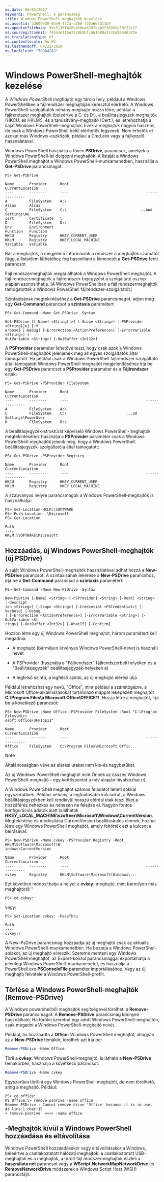 ```yaml
---
ms.date: 06/05/2017
keywords: PowerShell, a parancsmag
title: Windows PowerShell-meghajtók kezelése
ms.assetid: bd809e38-8de9-437a-a250-f30a667d11b4
ms.openlocfilehash: 9ac5136fb28b450ea6397cab2f36082c50f22e1f
ms.sourcegitcommit: f4bd4e116e22c8b5bfcb61680a7c42e58b4da93e
ms.translationtype: HT
ms.contentlocale: hu-HU
ms.lasthandoff: 04/22/2019
ms.locfileid: "59984269"
---
```

# <a name="managing-windows-powershell-drives"></a>Windows PowerShell-meghajtók kezelése

A *Windows PowerShell meghajtót* egy tároló hely, például a Windows PowerShellben a fájlrendszer meghajtóján keresztül elérhető. A Windows PowerShell-szolgáltatók néhány meghajtó hozza létre, például a fájlrendszer meghajtók (beleértve a C: és D:), a beállításjegyzék meghajtók (HKCU: és HKLM:), és a tanúsítvány-meghajtó (Cert:), és létrehozhatja a saját Windows PowerShell-meghajtók. Ezek a meghajtók nagyon hasznos, de csak a Windows PowerShell belül elérhetők legyenek. Nem érhetők el azokat más Windows-eszközök, például a Cmd.exe vagy a fájlkezelő használatával.

Windows PowerShell használja a főnév **PSDrive**, parancsok, amelyek a Windows PowerShell-lel dolgozni meghajtók. A listáját a Windows PowerShell meghajtót a Windows PowerShell-munkamenetben, használja a **Get-PSDrive** parancsmagot.

```
PS> Get-PSDrive

Name       Provider      Root                                   CurrentLocation
----       --------      ----                                   ---------------
A          FileSystem    A:\
Alias      Alias
C          FileSystem    C:\                                 ...And Settings\me
cert       Certificate   \
D          FileSystem    D:\
Env        Environment
Function   Function
HKCU       Registry      HKEY_CURRENT_USER
HKLM       Registry      HKEY_LOCAL_MACHINE
Variable   Variable
```

Bár a meghajtók, a megjelenő információk a rendszer a meghajtók számától függ, a listaelem láthatóhoz fog hasonlítani a kimenetét a **Get-PSDrive** fenti parancsot.

Fájl rendszermeghajtók megtalálhatók a Windows PowerShell meghajtót. A fájl rendszermeghajtók a fájlrendszer-bejegyzést a szolgáltató oszlop alapján azonosíthatja. (A Windows PowerShellben a fájl rendszermeghajtók támogatottak a Windows PowerShell fájlrendszer-szolgáltatót.)

Szintaxisának megtekintéséhez a **Get-PSDrive** parancsmagot, adjon meg egy **Get-Command** parancsot a **szintaxis** paramétert:

```
PS> Get-Command -Name Get-PSDrive -Syntax

Get-PSDrive [[-Name] <String[]>] [-Scope <String>] [-PSProvider <String[]>] [-V
erbose] [-Debug] [-ErrorAction <ActionPreference>] [-ErrorVariable <String>] [-
OutVariable <String>] [-OutBuffer <Int32>]
```

A **PSProvider** paraméter lehetővé teszi, hogy csak azok a Windows PowerShell-meghajtók jelenjenek meg az egyes szolgáltatók által támogatott. Ha például csak a Windows PowerShell fájlrendszer szolgáltató által támogatott Windows PowerShell meghajtót megjelenítéséhez írja be egy **Get-PSDrive** parancsot a **PSProvider** paraméter és a  **Fájlrendszer** érték:

```
PS> Get-PSDrive -PSProvider FileSystem

Name       Provider      Root                                   CurrentLocation
----       --------      ----                                   ---------------
A          FileSystem    A:\
C          FileSystem    C:\                           ...nd Settings\PowerUser
D          FileSystem    D:\
```

A beállításjegyzék-struktúrát képviselő Windows PowerShell-meghajtók megtekintéséhez használja a **PSProvider** paraméter csak a Windows PowerShell-meghajtók jelenik meg, hogy a Windows PowerShell beállításjegyzék-szolgáltatója által támogatott:

```
PS> Get-PSDrive -PSProvider Registry

Name       Provider      Root                                   CurrentLocation
----       --------      ----                                   ---------------
HKCU       Registry      HKEY_CURRENT_USER
HKLM       Registry      HKEY_LOCAL_MACHINE
```

A szabványos helyre parancsmagok a Windows PowerShell-meghajtók is használhatja:

```
PS> Set-Location HKLM:\SOFTWARE
PS> Push-Location .\Microsoft
PS> Get-Location

Path
----
HKLM:\SOFTWARE\Microsoft
```

## <a name="adding-new-windows-powershell-drives-new-psdrive"></a>Hozzáadás, új Windows PowerShell-meghajtók (új PSDrive)

A saját Windows PowerShell-meghajtók használatával adhat hozzá a **New-PSDrive** parancsot. A szintaxisának lekérése a **New-PSDrive** parancshoz, írja be a **Get-Command** parancsot a **szintaxis** paramétert:

```
PS> Get-Command -Name New-PSDrive -Syntax

New-PSDrive [-Name] <String> [-PSProvider] <String> [-Root] <String> [-Descript
ion <String>] [-Scope <String>] [-Credential <PSCredential>] [-Verbose] [-Debug
] [-ErrorAction <ActionPreference>] [-ErrorVariable <String>] [-OutVariable <St
ring>] [-OutBuffer <Int32>] [-WhatIf] [-Confirm]
```

Hozzon létre egy új Windows PowerShell meghajtót, három paramétert kell megadnia:

- A meghajtó (bármilyen érvényes Windows PowerShell-nevet is használ) nevét

- A PSProvider (használja a "Fájlrendszer" fájlrendszerbeli helyeken és a "Beállításjegyzék" beállításjegyzék-helyeken a)

- A legfelső szintű, a legfelső szintű, az új meghajtó elérési útja

Például létrehozhat egy nevű, "Office", mint például a számítógépre, a Microsoft Office-alkalmazásokat tartalmazó mappát leképezett meghajtót **C:\\Program Files\\a Microsoft Office\\OFFICE11**. Hozza létre a meghajtót, írja be a következő parancsot:

```
PS> New-PSDrive -Name Office -PSProvider FileSystem -Root "C:\Program Files\Micr
osoft Office\OFFICE11"

Name       Provider      Root                                   CurrentLocation
----       --------      ----                                   ---------------
Office     FileSystem    C:\Program Files\Microsoft Offic...
```

> [!NOTE]
> Általánosságban véve az elérési utakat nem kis-és nagybetűket.

Az új Windows PowerShell meghajtót mint Önnek az összes Windows PowerShell-meghajtó – egy kettőspontot a név alapján hivatkozhat (**:**).

A Windows PowerShell meghajtót számos feladatot teheti sokkal egyszerűbbek. Például néhány, a legfontosabb kulcsokat, a Windows beállításjegyzékben kell rendkívül hosszú elérési utak teszi őket a hozzáférés nehézkes és nehezen ne felejtse el. Nagyon fontos konfigurációs adatok alatt találhatók **HKEY_LOCAL_MACHINE\\szoftver\\Microsoft\\Windows\\CurrentVersion**. Megtekintése és módosítása CurrentVersion beállításkulcs elemek, hozhat létre egy Windows PowerShell meghajtót, amely feltörték ezt a kulcsot a beírásával:

```
PS> New-PSDrive -Name cvkey -PSProvider Registry -Root HKLM\Software\Microsoft\W
indows\CurrentVersion

Name       Provider      Root                                   CurrentLocation
----       --------      ----                                   ---------------
cvkey      Registry      HKLM\Software\Microsoft\Windows\...
```

Ezt követően módosíthatja a helyet a **cvkey:** meghajtó, mint bármilyen más meghajtóról:''

`PS> cd cvkey:`

vagy:

```
PS> Set-Location cvkey: -PassThru

Path
----
cvkey:\
```

A New-PsDrive parancsmag hozzáadja az új meghajtó csak az aktuális Windows PowerShell-munkamenetben. Ha bezárja a Windows PowerShell-ablakot, az új meghajtó elveszik. Szeretné menteni egy Windows PowerShell meghajtót, az Export-konzol parancsmaggal exportálhatja a jelenlegi Windows PowerShell-munkamenetet, és használja a PowerShell.exe **PSConsoleFile** paraméter importálásához. Vagy az új meghajtó felvétele a Windows PowerShell-profilt.

## <a name="deleting-windows-powershell-drives-remove-psdrive"></a>Törlése a Windows PowerShell-meghajtók (Remove-PSDrive)

A Windows powershellből meghajtók segítségével törölheti a **Remove-PSDrive** parancsmagot. A **Remove-PSDrive** parancsmag könnyen használható; Ha törölni szeretné egy adott Windows PowerShell-meghajtón, csak megadni a Windows PowerShell-meghajtó nevét.

Például, ha hozzáadta a **Office:** Windows PowerShell meghajtót, ahogyan az a **New-PSDrive** témakör, törölheti azt írja be:

```powershell
Remove-PSDrive -Name Office
```

Törli a **cvkey:** Windows PowerShell-meghajtó, is látható a **New-PSDrive** témakörben, használja a következő parancsot:

```powershell
Remove-PSDrive -Name cvkey
```

Egyszerűen törölni egy Windows PowerShell meghajtót, de nem törölhető, amíg a meghajtó. Például:

```
PS> cd office:
PS Office:\> remove-psdrive -name office
Remove-PSDrive : Cannot remove drive 'Office' because it is in use.
At line:1 char:15
+ remove-psdrive  <<<< -name office
```

## <a name="adding-and-removing-drives-outside-windows-powershell"></a>-Meghajtók kívül a Windows PowerShell hozzáadása és eltávolítása

Windows PowerShell hozzáadásakor vagy eltávolításakor a Windows, beleértve a csatlakoztatott hálózati meghajtók, a csatlakoztatott USB-meghajtók és a meghajtók, a törölt fájl rendszermeghajtók észleli a **használata net** parancsot vagy a  **WScript.NetworkMapNetworkDrive** és **RemoveNetworkDrive** módszerek a Windows Script Host (WSH) parancsfájlt.